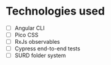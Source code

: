 # Technologies used

- [ ] Angular CLI
- [ ] Pico CSS
- [ ] RxJs observables
- [ ] Cypress end-to-end tests
- [ ] SURD folder system

